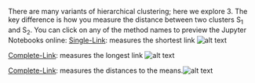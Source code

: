 There are many variants of hierarchical clustering; here we explore 3.
The key difference is how you measure the distance between two clusters S<sub>1</sub> and S<sub>2</sub>.
You can click on any of the method names to preview the Jupyter Notebooks online:
[Single-Link](https://nbviewer.jupyter.org/github/TarunSunkaraneni/Clustering/blob/master/notebooks/Single-Link.ipynb): measures the shortest link ![alt text](https://wikimedia.org/api/rest_v1/media/math/render/svg/4ea47cb29523a267681865d874c59575c56860d0)

[Complete-Link](https://nbviewer.jupyter.org/github/TarunSunkaraneni/Clustering/blob/master/notebooks/Complete-Link.ipynb): measures the longest link ![alt text](https://wikimedia.org/api/rest_v1/media/math/render/svg/d701e358058dbf66bb18b11a570a089a150ef356)

[Complete-Link](https://nbviewer.jupyter.org/github/TarunSunkaraneni/Clustering/blob/master/notebooks/Mean-Link.ipynb): measures the distances to the means.![alt text](https://wikimedia.org/api/rest_v1/media/math/render/svg/f41f68299e332d3d7e25ad5518e9933ce91025d3)
